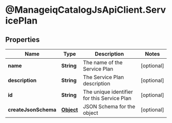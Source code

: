 # @ManageiqCatalogJsApiClient.ServicePlan

## Properties
Name | Type | Description | Notes
------------ | ------------- | ------------- | -------------
**name** | **String** | The name of the Service Plan | [optional] 
**description** | **String** | The Service Plan description | [optional] 
**id** | **String** | The unique identifier for this Service Plan | [optional] 
**createJsonSchema** | [**Object**](.md) | JSON Schema for the object | [optional] 


